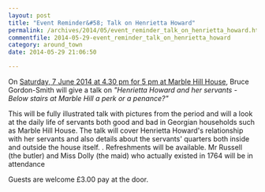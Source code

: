```yaml
---
layout: post
title: "Event Reminder&#58; Talk on Henrietta Howard"
permalink: /archives/2014/05/event_reminder_talk_on_henrietta_howard.html
commentfile: 2014-05-29-event_reminder_talk_on_henrietta_howard
category: around_town
date: 2014-05-29 21:06:50

---
```


On [Saturday, 7 June 2014 at 4.30 pm for 5 pm at Marble Hill House](https://stmargarets.london/event/event/200705144450), Bruce Gordon-Smith will give a talk on <em>"Henrietta Howard and her servants - Below stairs at Marble Hill a perk or a penance?"</em>

This will be fully illustrated talk with pictures from the period and will a look at the daily life of servants both good and bad in Georgian households such as Marble Hill House. The talk will cover Henrietta Howard's relationship with her servants and also details about the servants' quarters both inside and outside the house itself. . Refreshments will be available. Mr Russell (the butler) and Miss Dolly (the maid) who actually existed in 1764 will be in attendance

Guests are welcome £3.00 pay at the door.

